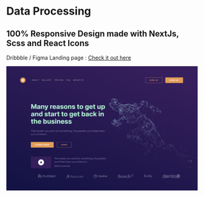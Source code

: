 # Data Processing

## 100% Responsive Design made with NextJs, Scss and React Icons

Dribbble / Figma Landing page : [Check it out here](https://dribbble.com/shots/15102679-Dark-Landing-Page-Concept-For-Data-Processing-Company)

![preview](./dataProcessing.png)
